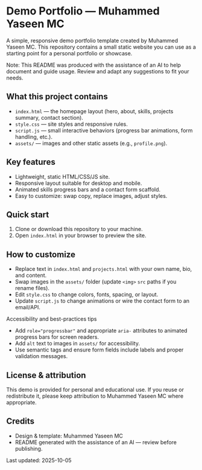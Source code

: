 # Demo Portfolio — Muhammed Yaseen MC

A simple, responsive demo portfolio template created by Muhammed Yaseen MC. This repository contains a small static website you can use as a starting point for a personal portfolio or showcase.

Note: This README was produced with the assistance of an AI to help document and guide usage. Review and adapt any suggestions to fit your needs.

## What this project contains

- `index.html` — the homepage layout (hero, about, skills, projects summary, contact section).
- `style.css` — site styles and responsive rules.
- `script.js` — small interactive behaviors (progress bar animations, form handling, etc.).
- `assets/` — images and other static assets (e.g., `profile.png`).

## Key features

- Lightweight, static HTML/CSS/JS site.
- Responsive layout suitable for desktop and mobile.
- Animated skills progress bars and a contact form scaffold.
- Easy to customize: swap copy, replace images, adjust styles.

## Quick start

1. Clone or download this repository to your machine.
2. Open `index.html` in your browser to preview the site.


## How to customize

- Replace text in `index.html` and `projects.html` with your own name, bio, and content.
- Swap images in the `assets/` folder (update `<img>` `src` paths if you rename files).
- Edit `style.css` to change colors, fonts, spacing, or layout.
- Update `script.js` to change animations or wire the contact form to an email/API.

Accessibility and best-practices tips

- Add `role="progressbar"` and appropriate `aria-` attributes to animated progress bars for screen readers.
- Add `alt` text to images in `assets/` for accessibility.
- Use semantic tags and ensure form fields include labels and proper validation messages.


## License & attribution

This demo is provided for personal and educational use. If you reuse or redistribute it, please keep attribution to Muhammed Yaseen MC where appropriate.

## Credits

- Design & template: Muhammed Yaseen MC
- README generated with the assistance of an AI — review before publishing.

Last updated: 2025-10-05
